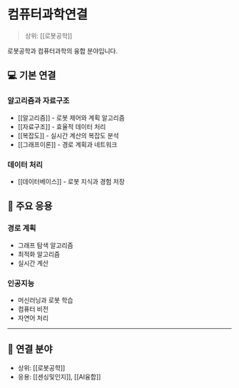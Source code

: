 # 컴퓨터과학연결

> 상위: [[로봇공학]]

로봇공학과 컴퓨터과학의 융합 분야입니다.

## 💻 기본 연결

### 알고리즘과 자료구조
- [[알고리즘]] - 로봇 제어와 계획 알고리즘
- [[자료구조]] - 효율적 데이터 처리
- [[복잡도]] - 실시간 계산의 복잡도 분석
- [[그래프이론]] - 경로 계획과 네트워크

### 데이터 처리
- [[데이터베이스]] - 로봇 지식과 경험 저장

## 🎯 주요 응용

### 경로 계획
- 그래프 탐색 알고리즘
- 최적화 알고리즘
- 실시간 계산

### 인공지능
- 머신러닝과 로봇 학습
- 컴퓨터 비전
- 자연어 처리

---

## 🔗 연결 분야
- 상위: [[로봇공학]]
- 응용: [[센싱및인지]], [[AI융합]]